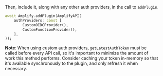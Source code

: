 Then, include it, along with any other auth providers, in the call to `addPlugin`.

```dart
await Amplify.addPlugin(AmplifyAPI(
    authProviders: const [
        CustomOIDCProvider(),
        CustomFunctionProvider(),
    ],
));
```

<amplify-callout warning>

**Note**: When using custom auth providers, `getLatestAuthToken` must be called before every API call, so it's important to minimize the amount of work this method performs. Consider caching your token in-memory so that it's available synchronously to the plugin, and only refresh it when necessary.

</amplify-callout>

